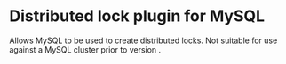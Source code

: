 # Distributed lock plugin for MySQL

Allows MySQL to be used to create distributed locks. Not suitable for use against a MySQL cluster prior to version .
